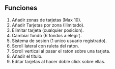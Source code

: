 ## Funciones

1. Añadir zonas de tarjetas (Max 10).
2. Añadir Tarjetas por zona (Ilimitado).
3. Elimitar tarjeta (cualquier posicion).
4. Cambiar fondo (6 fondos a elegir).
5. Sistema de sesion (1 unico usuario registrado).
6. Scroll lateral con ruleta del raton.
7. Scroll vertical al pasar el raton sobre una tarjeta.
8. Añadir el titulo.
9. Editar tarjetas al hacer doble click sobre ellas.
